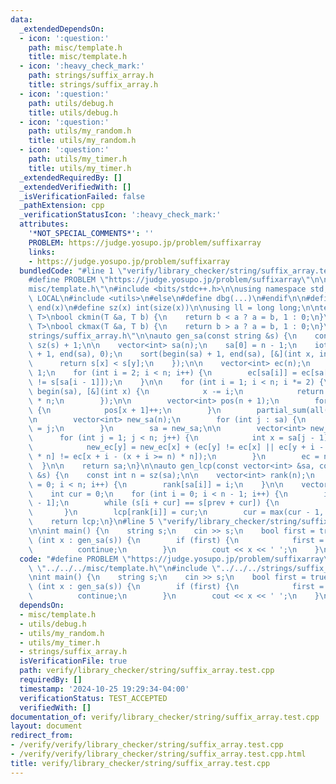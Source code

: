 ```yaml
---
data:
  _extendedDependsOn:
  - icon: ':question:'
    path: misc/template.h
    title: misc/template.h
  - icon: ':heavy_check_mark:'
    path: strings/suffix_array.h
    title: strings/suffix_array.h
  - icon: ':question:'
    path: utils/debug.h
    title: utils/debug.h
  - icon: ':question:'
    path: utils/my_random.h
    title: utils/my_random.h
  - icon: ':question:'
    path: utils/my_timer.h
    title: utils/my_timer.h
  _extendedRequiredBy: []
  _extendedVerifiedWith: []
  _isVerificationFailed: false
  _pathExtension: cpp
  _verificationStatusIcon: ':heavy_check_mark:'
  attributes:
    '*NOT_SPECIAL_COMMENTS*': ''
    PROBLEM: https://judge.yosupo.jp/problem/suffixarray
    links:
    - https://judge.yosupo.jp/problem/suffixarray
  bundledCode: "#line 1 \"verify/library_checker/string/suffix_array.test.cpp\"\n\
    #define PROBLEM \"https://judge.yosupo.jp/problem/suffixarray\"\n\n#line 1 \"\
    misc/template.h\"\n#include <bits/stdc++.h>\n\nusing namespace std;\n\n#ifdef\
    \ LOCAL\n#include <utils>\n#else\n#define dbg(...)\n#endif\n\n#define all(x) begin(x),\
    \ end(x)\n#define sz(x) int(size(x))\n\nusing ll = long long;\n\ntemplate <class\
    \ T>\nbool ckmin(T &a, T b) {\n    return b < a ? a = b, 1 : 0;\n}\ntemplate <class\
    \ T>\nbool ckmax(T &a, T b) {\n    return b > a ? a = b, 1 : 0;\n}\n#line 2 \"\
    strings/suffix_array.h\"\n\nauto gen_sa(const string &s) {\n    const int n =\
    \ sz(s) + 1;\n\n    vector<int> sa(n);\n    sa[0] = n - 1;\n    iota(begin(sa)\
    \ + 1, end(sa), 0);\n    sort(begin(sa) + 1, end(sa), [&](int x, int y) {\n  \
    \      return s[x] < s[y];\n    });\n\n    vector<int> ec(n);\n    ec[sa[1]] =\
    \ 1;\n    for (int i = 2; i < n; i++) {\n        ec[sa[i]] = ec[sa[i - 1]] + (s[sa[i]]\
    \ != s[sa[i - 1]]);\n    }\n\n    for (int i = 1; i < n; i *= 2) {\n        transform(all(sa),\
    \ begin(sa), [&](int x) {\n            x -= i;\n            return x + (x < 0)\
    \ * n;\n        });\n\n        vector<int> pos(n + 1);\n        for (int x : ec)\
    \ {\n            pos[x + 1]++;\n        }\n        partial_sum(all(pos), begin(pos));\n\
    \n        vector<int> new_sa(n);\n        for (int j : sa) {\n            new_sa[pos[ec[j]]++]\
    \ = j;\n        }\n        sa = new_sa;\n\n        vector<int> new_ec(n);\n  \
    \      for (int j = 1; j < n; j++) {\n            int x = sa[j - 1], y = sa[j];\n\
    \            new_ec[y] = new_ec[x] + (ec[y] != ec[x] || ec[y + i - (y + i >= n)\
    \ * n] != ec[x + i - (x + i >= n) * n]);\n        }\n        ec = new_ec;\n  \
    \  }\n\n    return sa;\n}\n\nauto gen_lcp(const vector<int> &sa, const string\
    \ &s) {\n    const int n = sz(sa);\n\n    vector<int> rank(n);\n    for (int i\
    \ = 0; i < n; i++) {\n        rank[sa[i]] = i;\n    }\n\n    vector<int> lcp(n);\n\
    \    int cur = 0;\n    for (int i = 0; i < n - 1; i++) {\n        int prev = sa[rank[i]\
    \ - 1];\n        while (s[i + cur] == s[prev + cur]) {\n            cur++;\n \
    \       }\n        lcp[rank[i]] = cur;\n        cur = max(cur - 1, 0);\n    }\n\
    \    return lcp;\n}\n#line 5 \"verify/library_checker/string/suffix_array.test.cpp\"\
    \n\nint main() {\n    string s;\n    cin >> s;\n    bool first = true;\n    for\
    \ (int x : gen_sa(s)) {\n        if (first) {\n            first = false;\n  \
    \          continue;\n        }\n        cout << x << ' ';\n    }\n}\n"
  code: "#define PROBLEM \"https://judge.yosupo.jp/problem/suffixarray\"\n\n#include\
    \ \"../../../misc/template.h\"\n#include \"../../../strings/suffix_array.h\"\n\
    \nint main() {\n    string s;\n    cin >> s;\n    bool first = true;\n    for\
    \ (int x : gen_sa(s)) {\n        if (first) {\n            first = false;\n  \
    \          continue;\n        }\n        cout << x << ' ';\n    }\n}"
  dependsOn:
  - misc/template.h
  - utils/debug.h
  - utils/my_random.h
  - utils/my_timer.h
  - strings/suffix_array.h
  isVerificationFile: true
  path: verify/library_checker/string/suffix_array.test.cpp
  requiredBy: []
  timestamp: '2024-10-25 19:29:34-04:00'
  verificationStatus: TEST_ACCEPTED
  verifiedWith: []
documentation_of: verify/library_checker/string/suffix_array.test.cpp
layout: document
redirect_from:
- /verify/verify/library_checker/string/suffix_array.test.cpp
- /verify/verify/library_checker/string/suffix_array.test.cpp.html
title: verify/library_checker/string/suffix_array.test.cpp
---
```

